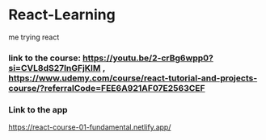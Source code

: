 # React-Learning

me trying react

### link to the course: https://youtu.be/2-crBg6wpp0?si=CVL8dS27InGFjKlM  , https://www.udemy.com/course/react-tutorial-and-projects-course/?referralCode=FEE6A921AF07E2563CEF

### Link to the app

https://react-course-01-fundamental.netlify.app/
